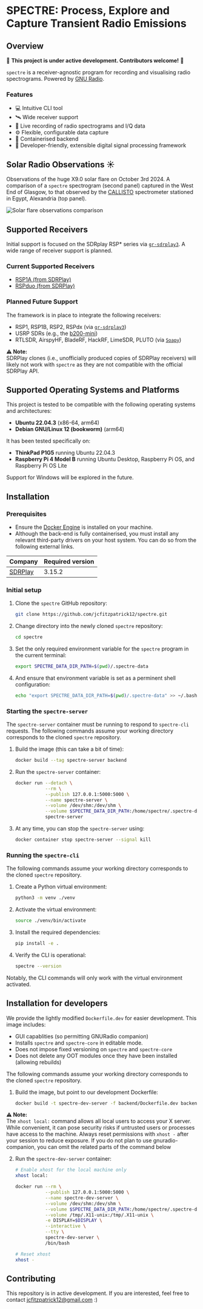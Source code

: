 # **SPECTRE: Process, Explore and Capture Transient Radio Emissions**

## Overview

📢 **This project is under active development. Contributors welcome!** 📢

`spectre` is a receiver-agnostic program for recording and visualising radio spectrograms. Powered by [GNU Radio](https://www.gnuradio.org/).

### **Features**
- 💻 Intuitive CLI tool  
- 🛰️ Wide receiver support  
- 💾 Live recording of radio spectrograms and I/Q data  
- ⚙️ Flexible, configurable data capture  
- 🐳 Containerised backend  
- 🔧 Developer-friendly, extensible digital signal processing framework  



## Solar Radio Observations ☀️

Observations of the huge X9.0 solar flare on October 3rd 2024. A comparison of a `spectre` spectrogram (second panel) captured in the West End of Glasgow, to that observed by the [CALLISTO](https://e-callisto.org/) spectrometer stationed in Egypt, Alexandria (top panel).

![Solar flare observations comparison](docs/gallery/comparison.png)



## Supported Receivers

Initial support is focused on the SDRplay RSP* series via [`gr-sdrplay3`](https://github.com/fventuri/gr-sdrplay3). A wide range of receiver support is planned.

### **Current Supported Receivers**
- [RSP1A (from SDRPlay)](https://www.sdrplay.com/rsp1a/)  
- [RSPduo (from SDRPlay)](https://www.sdrplay.com/rspduo/)  

### **Planned Future Support**
The framework is in place to integrate the following receivers:
- RSP1, RSP1B, RSP2, RSPdx (via [`gr-sdrplay3`](https://github.com/fventuri/gr-sdrplay3))  
- USRP SDRs (e.g., the [b200-mini](https://www.ettus.com/all-products/usrp-b200mini/))  
- RTLSDR, AirspyHF, BladeRF, HackRF, LimeSDR, PLUTO (via [`Soapy`](https://wiki.gnuradio.org/index.php/Soapy))  

**⚠️ Note:**  
SDRPlay clones (i.e., unofficially produced copies of SDRPlay receivers) will likely not work with `spectre` as they are not compatible with the official SDRPlay API.  



## Supported Operating Systems and Platforms

This project is tested to be compatible with the following operating systems and architectures:
- **Ubuntu 22.04.3** (x86-64, arm64)  
- **Debian GNU/Linux 12 (bookworm)** (arm64)  

It has been tested specifically on:
- **ThinkPad P1G5** running Ubuntu 22.04.3  
- **Raspberry Pi 4 Model B** running Ubuntu Desktop, Raspberry Pi OS, and Raspberry Pi OS Lite  

Support for Windows will be explored in the future.




## Installation

### **Prerequisites**
- Ensure the [Docker Engine](https://docs.docker.com/engine/install/ubuntu/) is installed on your machine.
- Although the back-end is fully containerised, you must install any relevant third-party drivers on your host system. You can do so from the following external links.

| Company | Required version |
| ------- | ---------------- |
| [SDRPlay](https://www.sdrplay.com/api/ ) | 3.15.2 |


### **Initial setup**
1. Clone the ```spectre``` GitHub repository:  
   ```bash
   git clone https://github.com/jcfitzpatrick12/spectre.git
   ```
2. Change directory into the newly cloned ```spectre``` repository:  
   ```bash
   cd spectre
   ```
3. Set the only required environment variable for the ```spectre``` program in the current terminal:  
   ```bash
   export SPECTRE_DATA_DIR_PATH=$(pwd)/.spectre-data
   ```

4. And ensure that environment variable is set as a perminent shell configuration:  
   ```bash
   echo "export SPECTRE_DATA_DIR_PATH=$(pwd)/.spectre-data" >> ~/.bashrc
   ```


### **Starting the `spectre-server`**
The `spectre-server` container must be running to respond to `spectre-cli` requests. The following commands assume your working directory corresponds to the cloned ```spectre``` repository.

1. Build the image (this can take a bit of time):    
   ```bash
   docker build --tag spectre-server backend
   ```

2. Run the `spectre-server` container:  
   ```bash
   docker run --detach \
              --rm \
              --publish 127.0.0.1:5000:5000 \
              --name spectre-server \
              --volume /dev/shm:/dev/shm \
              --volume $SPECTRE_DATA_DIR_PATH:/home/spectre/.spectre-data \
              spectre-server 
   ```
 
3. At any time, you can stop the ```spectre-server``` using:    
   ```bash
   docker container stop spectre-server --signal kill
   ```


### **Running the `spectre-cli`**
The following commands assume your working directory corresponds to the cloned ```spectre``` repository.

1. Create a Python virtual environment:  
   ```bash
   python3 -m venv ./venv
   ```

2. Activate the virtual environment:  
   ```bash
   source ./venv/bin/activate
   ```

3. Install the required dependencies:  
   ```bash
   pip install -e .
   ```

4. Verify the CLI is operational:  
   ```bash
   spectre --version
   ```
Notably, the CLI commands will only work with the virtual environment activated.


## Installation for developers

We provide the lightly modified ```Dockerfile.dev``` for easier development. This image includes:  

- GUI capablities (so permitting GNURadio companion)
- Installs ```spectre``` and ```spectre-core``` in editable mode.
- Does not impose fixed versioning on ```spectre``` and ```spectre-core```
- Does not delete any OOT modules once they have been installed (allowing rebuilds)

The following commands assume your working directory corresponds to the cloned ```spectre``` repository.

1. Build the image, but point to our development Dockerfile:  
   ```bash
   docker build -t spectre-dev-server -f backend/Dockerfile.dev backend
   ```

**⚠️ Note:**  
The ```xhost local:``` command allows all local users to access your X server. While convenient, it can pose security risks if untrusted users or processes have access to the machine. Always reset permissions with ```xhost -``` after your session to reduce exposure. If you do not plan to use gnuradio-companion, you can omit the related parts of the command below


2. Run the `spectre-dev-server` container:  
   ```bash
   # Enable xhost for the local machine only
   xhost local:

   docker run --rm \
              --publish 127.0.0.1:5000:5000 \
              --name spectre-dev-server \
              --volume /dev/shm:/dev/shm \
              --volume $SPECTRE_DATA_DIR_PATH:/home/spectre/.spectre-data \
              --volume /tmp/.X11-unix:/tmp/.X11-unix \
              -e DISPLAY=$DISPLAY \
              --interactive \
              --tty \
              spectre-dev-server \
              /bin/bash

   # Reset xhost
   xhost -
   ```


## Contributing
This repository is in active development. If you are interested, feel free to contact  jcfitzpatrick12@gmail.com :)

